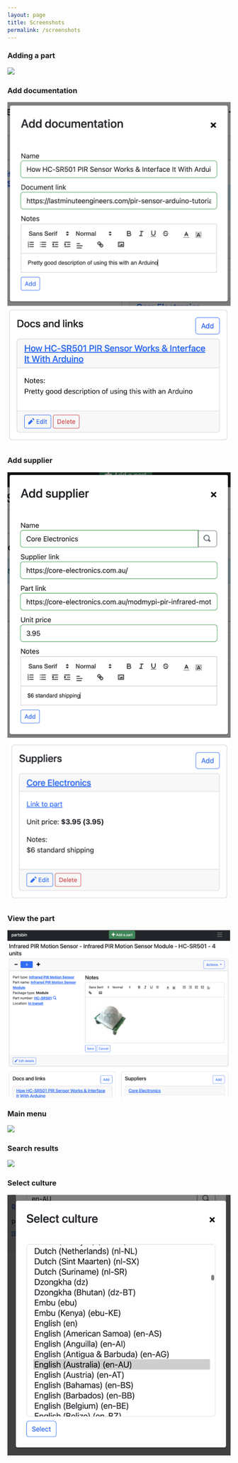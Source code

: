 ```yaml
---
layout: page
title: Screenshots
permalink: /screenshots
---
```


### Adding a part
![](/images/adding-part.png)

### Add documentation
![](/images/add-documentation.png)
![](/images//documentation.png)

### Add supplier
![](/images/add-supplier.png)
![](/images/suppliers.png)

### View the part
![](/images/view-part.png)

### Main menu
![](/images/menu.png)

### Search results
![](/images/search-results.png)

### Select culture
![](/images/select-culture.png)


